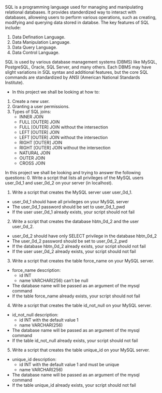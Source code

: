 SQL is a programming language used for managing and manipulating relational databases. It provides standerdized way to interact with databases, alloweing users to perform various operations, such as creating, modifying and querying data stored in databse.
The key features of SQL include:
1. Data Defination Language.
2. Data Manipulation Language.
3. Data Query Language.
4. Data Control Language.

SQL is used by various database management systems (DBMS) like MySQL, PostgreSQL, Oracle, SQL Server, and many others. Each DBMS may have slight variations in SQL syntax and additional features, but the core SQL commands are standardized by ANSI (American National Standards Institute).

- In this project we shall be looking at how to:
1. Create a new user.
2. Granting a user permissions.
3. Types of SQL joins:
	- INNER JOIN
	- FULL [OUTER] JOIN
	- FULL [OUTER] JOIN without the intersection
	- LEFT [OUTER] JOIN
	- LEFT [OUTER] JOIN without the intersection
	- RIGHT [OUTER] JOIN
	- RIGHT [OUTER] JOIN without the intersection
	- NATURAL JOIN
	- OUTER JOIN
	- CROSS JOIN

In this project we shall be looking and trying to answer the following questions:
0. Write a script that lists all privileges of the MySQL users user_0d_1 and user_0d_2 on your server (in localhost).

1. Write a script that creates the MySQL server user user_0d_1.
- user_0d_1 should have all privileges on your MySQL server
- The user_0d_1 password should be set to user_0d_1_pwd
- If the user user_0d_1 already exists, your script should not fail

2. Write a script that creates the database hbtn_0d_2 and the user user_0d_2.
- user_0d_2 should have only SELECT privilege in the database hbtn_0d_2
- The user_0d_2 password should be set to user_0d_2_pwd
- If the database hbtn_0d_2 already exists, your script should not fail
- If the user user_0d_2 already exists, your script should not fail

3. Write a script that creates the table force_name on your MySQL server.
- force_name description:
	- id INT
	- name VARCHAR(256) can’t be null
- The database name will be passed as an argument of the mysql command
- If the table force_name already exists, your script should not fail

4. Write a script that creates the table id_not_null on your MySQL server.
- id_not_null description:
	- id INT with the default value 1
	- name VARCHAR(256)
- The database name will be passed as an argument of the mysql command
- If the table id_not_null already exists, your script should not fail

5. Write a script that creates the table unique_id on your MySQL server.
- unique_id description:
	- id INT with the default value 1 and must be unique
	- name VARCHAR(256)
- The database name will be passed as an argument of the mysql command
- If the table unique_id already exists, your script should not fail
